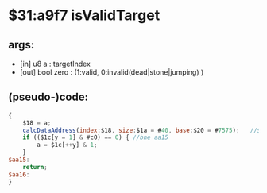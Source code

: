 ﻿
# $31:a9f7 isValidTarget

<summary></summary>

## args:
+ [in] u8 a : targetIndex
+ [out] bool zero : (1:valid, 0:invalid(dead|stone|jumping) )
## (pseudo-)code:
```js
{
	$18 = a;
	calcDataAddress(index:$18, size:$1a = #40, base:$20 = #7575);	//$be9d();
	if (($1c[y = 1] & #c0) == 0) { //bne aa15
		a = $1c[++y] & 1;
	}
$aa15:
	return;
$aa16:
}
```



